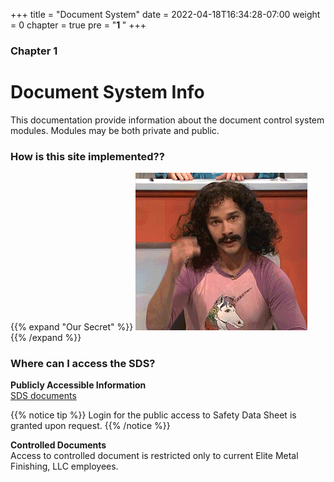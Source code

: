 +++
title = "Document System"
date = 2022-04-18T16:34:28-07:00
weight = 0
chapter = true
pre = "<b>1 </b>"
+++

### Chapter 1

# Document System Info

This documentation provide information about the document control system modules. Modules may be both private and public. 

### How is this site implemented??

{{% expand "Our Secret" %}} 
![Magick](magic.gif) 
{{% /expand %}}

### Where can I access the SDS?

**Publicly Accessible Information**<br>
[SDS documents](http://docs.elitemetalfinishing.org/)

{{% notice tip %}}
Login for the public access to Safety Data Sheet is granted upon request.
{{% /notice %}}


**Controlled Documents**<br>
Access to controlled document is restricted only to current Elite Metal Finishing, LLC employees.


